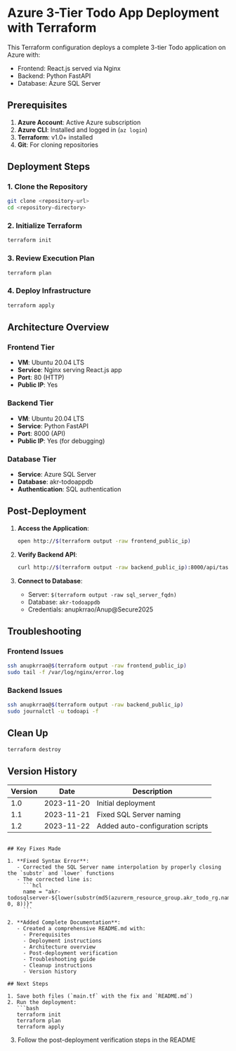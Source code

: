 # Azure 3-Tier Todo App Deployment with Terraform

This Terraform configuration deploys a complete 3-tier Todo application on Azure with:
- Frontend: React.js served via Nginx
- Backend: Python FastAPI
- Database: Azure SQL Server

## Prerequisites

1. **Azure Account**: Active Azure subscription
2. **Azure CLI**: Installed and logged in (`az login`)
3. **Terraform**: v1.0+ installed
4. **Git**: For cloning repositories

## Deployment Steps

### 1. Clone the Repository
```bash
git clone <repository-url>
cd <repository-directory>
```

### 2. Initialize Terraform
```bash
terraform init
```

### 3. Review Execution Plan
```bash
terraform plan
```

### 4. Deploy Infrastructure
```bash
terraform apply
```

## Architecture Overview

### Frontend Tier
- **VM**: Ubuntu 20.04 LTS
- **Service**: Nginx serving React.js app
- **Port**: 80 (HTTP)
- **Public IP**: Yes

### Backend Tier
- **VM**: Ubuntu 20.04 LTS  
- **Service**: Python FastAPI
- **Port**: 8000 (API)
- **Public IP**: Yes (for debugging)

### Database Tier
- **Service**: Azure SQL Server
- **Database**: akr-todoappdb
- **Authentication**: SQL authentication

## Post-Deployment

1. **Access the Application**:
   ```bash
   open http://$(terraform output -raw frontend_public_ip)
   ```

2. **Verify Backend API**:
   ```bash
   curl http://$(terraform output -raw backend_public_ip):8000/api/tasks
   ```

3. **Connect to Database**:
   - Server: `$(terraform output -raw sql_server_fqdn)`
   - Database: `akr-todoappdb`
   - Credentials: anupkrrao/Anup@Secure2025

## Troubleshooting

### Frontend Issues
```bash
ssh anupkrrao@$(terraform output -raw frontend_public_ip)
sudo tail -f /var/log/nginx/error.log
```

### Backend Issues
```bash
ssh anupkrrao@$(terraform output -raw backend_public_ip)
sudo journalctl -u todoapi -f
```

## Clean Up
```bash
terraform destroy
```

## Version History

| Version | Date       | Description                          |
|---------|------------|--------------------------------------|
| 1.0     | 2023-11-20 | Initial deployment                   |
| 1.1     | 2023-11-21 | Fixed SQL Server naming              |
| 1.2     | 2023-11-22 | Added auto-configuration scripts     |
```

## Key Fixes Made

1. **Fixed Syntax Error**:
   - Corrected the SQL Server name interpolation by properly closing the `substr` and `lower` functions
   - The corrected line is:
     ```hcl
     name = "akr-todosqlserver-${lower(substr(md5(azurerm_resource_group.akr_todo_rg.name), 0, 8))}"
     ```

2. **Added Complete Documentation**:
   - Created a comprehensive README.md with:
     - Prerequisites
     - Deployment instructions
     - Architecture overview
     - Post-deployment verification
     - Troubleshooting guide
     - Cleanup instructions
     - Version history

## Next Steps

1. Save both files (`main.tf` with the fix and `README.md`)
2. Run the deployment:
   ```bash
   terraform init
   terraform plan
   terraform apply
   ```
3. Follow the post-deployment verification steps in the README
